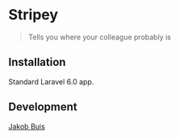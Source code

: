 # Stripey
> Tells you where your colleague probably is

## Installation
Standard Laravel 6.0 app.

## Development
[Jakob Buis](https://www.jakobbuis.nl)
